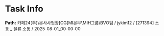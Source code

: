 # Task Info

**Path:** 카페24(주)\본사사업장\[CG]MI본부\MIH그룹\BVO팀 / jykim12 / [271394] 소통 _ 물류 소통 / 2025-08-01_00-00-00

